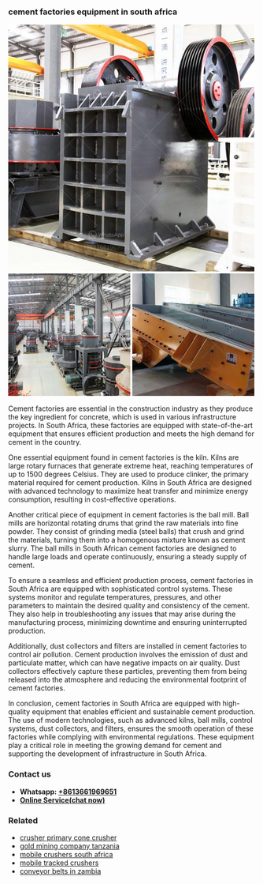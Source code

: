 <h3>cement factories equipment in south africa</h3><img src='1708589252.jpg' alt=''><p>Cement factories are essential in the construction industry as they produce the key ingredient for concrete, which is used in various infrastructure projects. In South Africa, these factories are equipped with state-of-the-art equipment that ensures efficient production and meets the high demand for cement in the country.</p><p>One essential equipment found in cement factories is the kiln. Kilns are large rotary furnaces that generate extreme heat, reaching temperatures of up to 1500 degrees Celsius. They are used to produce clinker, the primary material required for cement production. Kilns in South Africa are designed with advanced technology to maximize heat transfer and minimize energy consumption, resulting in cost-effective operations.</p><p>Another critical piece of equipment in cement factories is the ball mill. Ball mills are horizontal rotating drums that grind the raw materials into fine powder. They consist of grinding media (steel balls) that crush and grind the materials, turning them into a homogenous mixture known as cement slurry. The ball mills in South African cement factories are designed to handle large loads and operate continuously, ensuring a steady supply of cement.</p><p>To ensure a seamless and efficient production process, cement factories in South Africa are equipped with sophisticated control systems. These systems monitor and regulate temperatures, pressures, and other parameters to maintain the desired quality and consistency of the cement. They also help in troubleshooting any issues that may arise during the manufacturing process, minimizing downtime and ensuring uninterrupted production.</p><p>Additionally, dust collectors and filters are installed in cement factories to control air pollution. Cement production involves the emission of dust and particulate matter, which can have negative impacts on air quality. Dust collectors effectively capture these particles, preventing them from being released into the atmosphere and reducing the environmental footprint of cement factories.</p><p>In conclusion, cement factories in South Africa are equipped with high-quality equipment that enables efficient and sustainable cement production. The use of modern technologies, such as advanced kilns, ball mills, control systems, dust collectors, and filters, ensures the smooth operation of these factories while complying with environmental regulations. These equipment play a critical role in meeting the growing demand for cement and supporting the development of infrastructure in South Africa.</p><h3>Contact us</h3><ul><li><strong>Whatsapp:&nbsp;<a href="https://wa.me/8613661969651">+8613661969651</a></strong></li><li><a href="https://swt.shibang-china.com/?git&amp;zhl&amp;cement factories equipment in south africa"><strong>Online Service(chat now)</strong></a></li></ul><h3>Related</h3><ul><li><a href='crusher primary cone crusher.md'>crusher primary cone crusher</a></li><li><a href='gold mining company tanzania.md'>gold mining company tanzania</a></li><li><a href='mobile crushers south africa.md'>mobile crushers south africa</a></li><li><a href='mobile tracked crushers.md'>mobile tracked crushers</a></li><li><a href='conveyor belts in zambia.md'>conveyor belts in zambia</a></li></ul>